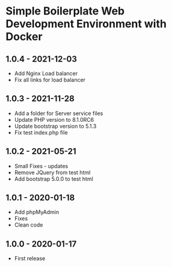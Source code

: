 Simple Boilerplate Web Development Environment with Docker
==================================

1.0.4 - 2021-12-03
------------------------
- Add Nginx Load balancer
- Fix all links for load balancer

1.0.3 - 2021-11-28
------------------------
- Add a folder for Server service files
- Update PHP version to 8.1.0RC6
- Update bootstrap version to 5.1.3
- Fix test index.php file

1.0.2 - 2021-05-21
------------------------
- Small Fixes - updates
- Remove JQuery from test html
- Add bootstrap 5.0.0 to test html

1.0.1 - 2020-01-18
------------------------
- Add phpMyAdmin
- Fixes
- Clean code

1.0.0 - 2020-01-17
------------------------
- First release

